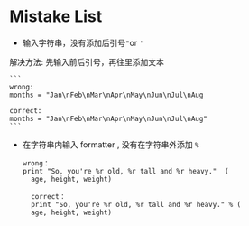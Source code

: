 # Mistake List  

- 输入字符串，没有添加后引号`"`or `'`  

 解决方法: 先输入前后引号，再往里添加文本

	```
	wrong:  
	months = "Jan\nFeb\nMar\nApr\nMay\nJun\nJul\nAug
	
	correct:  
	months = "Jan\nFeb\nMar\nApr\nMay\nJun\nJul\nAug"
	```
- 在字符串内输入 formatter , 没有在字符串外添加 `%`  

  ```
  wrong：
  print "So, you're %r old, %r tall and %r heavy."  (
	age, height, weight)	
	
	correct：
	print "So, you're %r old, %r tall and %r heavy." % (
	age, height, weight)